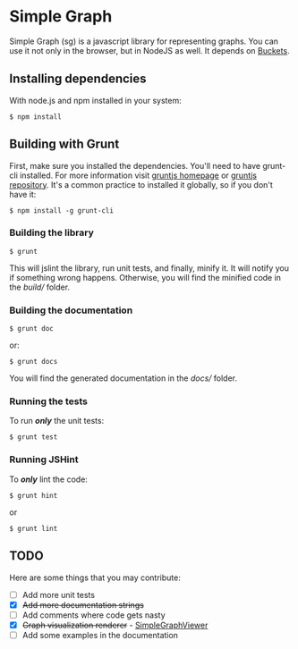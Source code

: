 Simple Graph
============

Simple Graph (sg) is a javascript library for representing graphs. You can use it not only in the browser, but in NodeJS as well. It depends on [Buckets](https://github.com/mauriciosantos/buckets).

Installing dependencies
-----------------------

With node.js and npm installed in your system:

`$ npm install`

Building with Grunt
-------------------

First, make sure you installed the dependencies. You'll need to have grunt-cli installed. For more information visit [gruntjs homepage](http://gruntjs.com/) or [gruntjs repository](https://github.com/gruntjs/grunt/). It's a common practice to installed it globally, so if you don't have it:

`$ npm install -g grunt-cli`

### Building the library

`$ grunt`

This will jslint the library, run unit tests, and finally, minify it. It will notify you if something wrong happens. Otherwise, you will find the minified code in the *build/* folder.

### Building the documentation

`$ grunt doc`

or:

`$ grunt docs`

You will find the generated documentation in the *docs/* folder.

### Running the tests

To run ***only*** the unit tests:

`$ grunt test`

### Running JSHint

To ***only*** lint the code:

`$ grunt hint`

or

`$ grunt lint`

TODO
----

Here are some things that you may contribute:

- [ ] Add more unit tests
- [x] <del>Add more documentation strings</del>
- [ ] Add comments where code gets nasty
- [x] <del>Graph visualization renderer</del> - [SimpleGraphViewer](https://github.com/nvlbg/SimpleGraphViewer)
- [ ] Add some examples in the documentation
